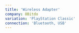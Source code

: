 ```yaml
---
title: 'Wireless Adapter'
company: 8Bitdo
variation: 'PlayStation Classic'
connection: 'Bluetooth, USB'
---
```

